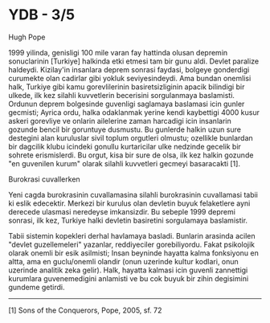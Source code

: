 # YDB - 3/5

Hugh Pope

1999 yilinda, genisligi 100 mile varan fay hattinda olusan depremin sonuclarinin [Turkiye] halkinda etki etmesi tam bir gunu aldi. Devlet paralize haldeydi. Kizilay'in insanlara deprem sonrasi faydasi, bolgeye gonderdigi curumekte olan cadirlar gibi yokluk seviyesindeydi. Ama bundan onemlisi halk, Turkiye gibi kamu gorevlilerinin basiretsizliginin apacik bilindigi bir ulkede, ilk kez silahli kuvvetlerin becerisini sorgulanmaya baslamisti. Ordunun deprem bolgesinde guvenligi saglamaya baslamasi icin gunler gecmisti; Ayrica ordu, halka odaklanmak yerine kendi kaybettigi 4000 kusur askeri gorevliye ve onlarin ailelerine zaman harcadigi icin insanlarin gozunde bencil bir goruntuye dusmustu. Bu gunlerde halkin uzun sure destegini alan kuruluslar sivil toplum orgutleri olmustu; ozellikle bunlardan bir dagcilik klubu icindeki gonullu kurtaricilar ulke nedzinde gecelik bir sohrete erismislerdi. Bu orgut, kisa bir sure de olsa, ilk kez halkin gozunde "en guvenilen kurum" olarak silahli kuvvetleri gecmeyi basaracakti [1].

Burokrasi cuvallerken

Yeni cagda burokrasinin cuvallamasina silahli burokrasinin cuvallamasi tabii ki eslik edecektir. Merkezi bir kurulus olan devletin buyuk felaketlere ayni derecede ulasmasi neredeyse imkansizdir. Bu sebeple 1999 depremi sonrasi, ilk kez, Turkiye halki devletin basiretini sorgulamaya baslamistir.

Tabii sistemin kopekleri derhal havlamaya basladi. Bunlarin arasinda acilen "devlet guzellemeleri" yazanlar, reddiyeciler gorebiliyordu. Fakat psikolojik olarak onemli bir esik asilmisti; Insan beyninde hayatta kalma fonksiyonu en altta, ama en guclu/onemli olandir (onun uzerinde kultur kodlari, onun uzerinde analitik zeka gelir). Halk, hayatta kalmasi icin guvenli zannettigi kurumlara guvenemedigini anlamisti ve bu cok buyuk bir zihin degisimini gundeme getirdi.

---

[1] Sons of the Conquerors, Pope, 2005, sf. 72
